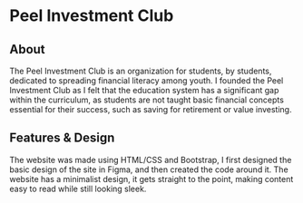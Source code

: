 # Peel Investment Club
## About
The Peel Investment Club is an organization for students, by students, dedicated to spreading financial literacy among youth. I founded the Peel Investment Club as I felt that the education system has a significant gap within the curriculum, as students are not taught basic financial concepts essential for their success, such as saving for retirement or value investing. 

## Features & Design
The website was made using HTML/CSS and Bootstrap, I first designed the basic design of the site in Figma, and then created the code around it. The website has a minimalist design, it gets straight to the point, making content easy to read while still looking sleek.

